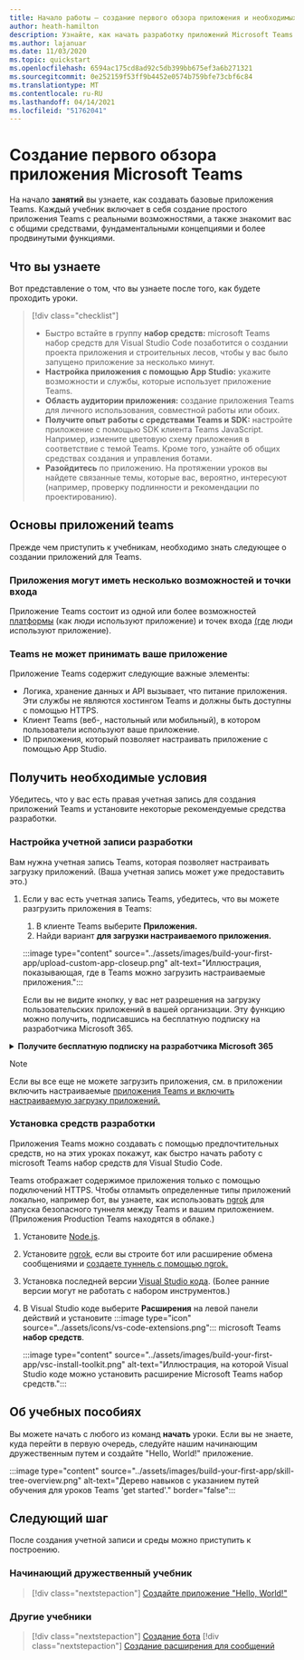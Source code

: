 ```yaml
---
title: Начало работы — создание первого обзора приложения и необходимых условий
author: heath-hamilton
description: Узнайте, как начать разработку приложений Microsoft Teams и настроить среду.
ms.author: lajanuar
ms.date: 11/03/2020
ms.topic: quickstart
ms.openlocfilehash: 6594ac175cd8ad92c5db399bb675ef3a6b271321
ms.sourcegitcommit: 0e252159f53ff9b4452e0574b759bfe73cbf6c84
ms.translationtype: MT
ms.contentlocale: ru-RU
ms.lasthandoff: 04/14/2021
ms.locfileid: "51762041"
---
```

# <a name="build-your-first-microsoft-teams-app-overview"></a>Создание первого обзора приложения Microsoft Teams

На начало **занятий** вы узнаете, как создавать базовые приложения Teams. Каждый учебник включает в себя создание простого приложения Teams с реальными возможностями, а также знакомит вас с общими средствами, фундаментальными концепциями и более продвинутыми функциями.

## <a name="what-youll-learn"></a>Что вы узнаете

Вот представление о том, что вы узнаете после того, как будете проходить уроки.

> [!div class="checklist"]
  >
  > * Быстро встайте в группу **набор средств:** microsoft Teams набор средств для Visual Studio Code позаботится о создании проекта приложения и строительных лесов, чтобы у вас было запущено приложение за несколько минут.
  > * **Настройка приложения с помощью App Studio:** укажите возможности и службы, которые использует приложение Teams.
  > * **Область аудитории приложения:** создание приложения Teams для личного использования, совместной работы или обоих.
> * **Получите опыт работы с средствами Teams и SDK:** настройте приложение с помощью SDK клиента Teams JavaScript. Например, измените цветовую схему приложения в соответствие с темой Teams. Кроме того, узнайте об общих средствах создания и управления ботами.
  > * **Разойдитесь** по приложению. На протяжении уроков вы найдете связанные темы, которые вас, вероятно, интересуют (например, проверку подлинности и рекомендации по проектированию).

## <a name="teams-app-fundamentals"></a>Основы приложений teams

Прежде чем приступить к учебникам, необходимо знать следующее о создании приложений для Teams.

### <a name="apps-can-have-multiple-capabilities-and-entry-points"></a>Приложения могут иметь несколько возможностей и точки входа

Приложение Teams состоит из одной или более возможностей [платформы](../concepts/capabilities-overview.md) (как люди используют приложение) и точек входа [(где](../concepts/extensibility-points.md) люди используют приложение).

### <a name="teams-doesnt-host-your-app"></a>Teams не может принимать ваше приложение

Приложение Teams содержит следующие важные элементы:

* Логика, хранение данных и API вызывает, что питание приложения. Эти службы не являются хостингом Teams и должны быть доступны с помощью HTTPS.
* Клиент Teams (веб-, настольный или мобильный), в котором пользователи используют ваше приложение.
* ID приложения, который позволяет настраивать приложение с помощью App Studio.

## <a name="get-prerequisites"></a>Получить необходимые условия

Убедитесь, что у вас есть правая учетная запись для создания приложений Teams и установите некоторые рекомендуемые средства разработки.

### <a name="set-up-your-development-account"></a>Настройка учетной записи разработки

Вам нужна учетная запись Teams, которая позволяет настраивать загрузку приложений. (Ваша учетная запись может уже предоставить это.)

1. Если у вас есть учетная запись Teams, убедитесь, что вы можете разгрузить приложения в Teams:
    1. В клиенте Teams выберите **Приложения.**
    1. Найди вариант **для загрузки настраиваемого приложения.**

    :::image type="content" source="../assets/images/build-your-first-app/upload-custom-app-closeup.png" alt-text="Иллюстрация, показывающая, где в Teams можно загрузить настраиваемые приложения.":::
    
    Если вы не видите кнопку, у вас нет разрешения на загрузку пользовательских приложений в вашей организации. Эту функцию можно получить, подписавшись на бесплатную подписку на разработчика Microsoft 365.

<!-- markdownlint-disable MD033 -->
<details>

<summary><b>Получите бесплатную подписку на разработчика Microsoft 365</b></summary>

Вы можете получить бесплатную тестовую учетную запись Teams, которая позволяет загрузку приложений путем присоединения к программе разработчика Microsoft 365. (Процесс регистрации занимает примерно две минуты.)

1. Перейдите к [программе разработчика Microsoft 365.](https://developer.microsoft.com/microsoft-365/dev-program)
1. Выберите **Join Now** и следуйте инструкциям на экране.
1. Когда вы доберетсяе до экрана приветствия, выберите **настройка подписки E5**.
1. Настройка учетной записи администратора. Как только вы закончите, вы должны увидеть экран, как это.
:::image type="content" source="../assets/images/build-your-first-app/dev-program-subscription.png" alt-text="Пример того, что вы видите после регистрации на программу разработчика Microsoft 365.":::
1. Войдите в Teams с помощью только что настроенной учетной записи администратора.
1. Убедитесь, что теперь у вас есть **настраиваемый параметр Upload приложения.**

</details>

> [!Note]
> Если вы все еще не можете загрузить приложения, см. в приложении включить настраиваемые [приложения Teams и включить настраиваемую загрузку приложений.](https://docs.microsoft.com/microsoftteams/platform/concepts/build-and-test/prepare-your-o365-tenant#enable-custom-teams-apps-and-turn-on-custom-app-uploading)

### <a name="install-your-development-tools"></a>Установка средств разработки

Приложения Teams можно создавать с помощью предпочтительных средств, но на этих уроках покажут, как быстро начать работу с microsoft Teams набор средств для Visual Studio Code.

Teams отображает содержимое приложения только с помощью подключений HTTPS. Чтобы отламыть определенные типы приложений локально, например бот, вы узнаете, как использовать [ngrok](../concepts/build-and-test/debug.md#locally-hosted) для запуска безопасного туннеля между Teams и вашим приложением. (Приложения Production Teams находятся в облаке.)

1. Установите [Node.js](https://nodejs.org/en/).
1. Установите [ngrok,](https://ngrok.com/download) если вы строите бот или расширение обмена сообщениями и [создаете туннель с помощью ngrok.](https://docs.microsoft.com/microsoftteams/platform/tutorials/get-started-dotnet-app-studio#tunnel-using-ngrok)
1. Установка последней версии [Visual Studio кода](https://code.visualstudio.com/download). (Более ранние версии могут не работать с набором инструментов.)
1. В Visual Studio коде выберите **Расширения** на левой панели действий и установите :::image type="icon" source="../assets/icons/vs-code-extensions.png"::: microsoft Teams **набор средств**.

    :::image type="content" source="../assets/images/build-your-first-app/vsc-install-toolkit.png" alt-text="Иллюстрация, на которой Visual Studio коде можно установить расширение Microsoft Teams набор средств.":::

## <a name="about-the-tutorials"></a>Об учебных пособиях

Вы можете начать с любого из команд **начать** уроки. Если вы не знаете, куда перейти в первую очередь, следуйте нашим начинающим дружественным путем и создайте "Hello, World!" приложение.

:::image type="content" source="../assets/images/build-your-first-app/skill-tree-overview.png" alt-text="Дерево навыков с указанием путей обучения для уроков Teams 'get started'." border="false":::

## <a name="next-step"></a>Следующий шаг

После создания учетной записи и среды можно приступить к построению.

### <a name="beginner-friendly-tutorial"></a>Начинающий дружественный учебник

> [!div class="nextstepaction"]
> [Создайте приложение "Hello, World!"](../build-your-first-app/build-and-run.md)

### <a name="other-tutorials"></a>Другие учебники

> [!div class="nextstepaction"]
> [Создание бота](../build-your-first-app/build-bot.md)
> [!div class="nextstepaction"]
> [Создание расширения для сообщений](../build-your-first-app/build-messaging-extension.md)
